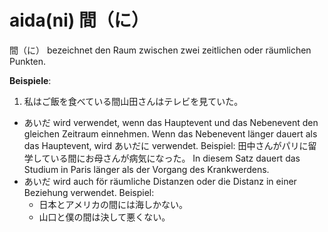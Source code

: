 ---
---
# aida(ni) 間（に）

間（に） bezeichnet den Raum zwischen zwei zeitlichen oder räumlichen Punkten.

**Beispiele**:

1. 私はご飯を食べている間山田さんはテレビを見ていた。

- あいだ wird verwendet, wenn das Hauptevent und das Nebenevent den gleichen Zeitraum einnehmen. Wenn das Nebenevent länger dauert als das Hauptevent, wird あいだに verwendet. Beispiel: 田中さんがパリに留学している間にお母さんが病気になった。 In diesem Satz dauert das Studium in Paris länger als der Vorgang des Krankwerdens.
- あいだ wird auch för räumliche Distanzen oder die Distanz in einer Beziehung verwendet. Beispiel:
  - 日本とアメリカの間には海しかない。
  - 山口と僕の間は決して悪くない。
